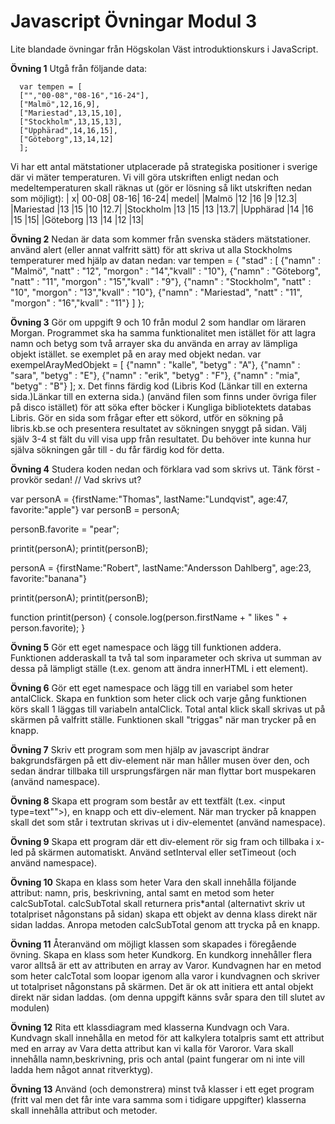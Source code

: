 # Javascript Övningar Modul 3
Lite blandade övningar från Högskolan Väst introduktionskurs i JavaScript.


**Övning 1**
Utgå från följande data:
      
      var tempen = [ 
      ["","00-08","08-16","16-24"], 
      ["Malmö",12,16,9], 
      ["Mariestad",13,15,10], 
      ["Stockholm",13,15,13], 
      ["Upphärad",14,16,15], 
      ["Göteborg",13,14,12] 
      ];

Vi har ett antal mätstationer utplacerade på strategiska positioner i sverige där vi mäter temperaturen. Vi vill göra utskriften enligt nedan och medeltemperaturen skall räknas ut (gör er lösning så likt utskriften nedan som möjligt):
| x|	00-08|	08-16| 	16-24|	medel|
|Malmö	|12	|16	|9	|12.3|
|Mariestad	|13	|15	|10	|12.7|
|Stockholm	|13	|15	|13	|13.7|
|Upphärad	|14	|16	|15	|15|
|Göteborg	|13	|14	|12	|13|

**Övning 2**
Nedan är data som kommer från svenska städers mätstationer. använd alert (eller annat valfritt sätt) för att skriva ut alla Stockholms temperaturer med hjälp av datan nedan:
var tempen = {
"stad" : [
{"namn" : "Malmö", "natt" : "12", "morgon" : "14","kvall" : "10"},
{"namn" : "Göteborg", "natt" : "11", "morgon" : "15","kvall" : "9"},
{"namn" : "Stockholm", "natt" : "10", "morgon" : "13","kvall" : "10"},
{"namn" : "Mariestad", "natt" : "11", "morgon" : "16","kvall" : "11"}
]
};

**Övning 3**
 Gör om uppgift 9 och 10 från modul 2 som handlar om läraren Morgan. Programmet ska ha samma funktionalitet men istället för att lagra namn och betyg som två arrayer ska du använda en array av lämpliga objekt istället. se exemplet på en aray med objekt nedan.
var exempelArayMedObjekt = [
{"namn" : "kalle", "betyg" : "A"},
{"namn" : "sara", "betyg" : "E"},
{"namn" : "erik", "betyg" : "F"},
{"namn" : "mia", "betyg" : "B"}
];
x. Det finns färdig kod (Libris Kod (Länkar till en externa sida.)Länkar till en externa sida.) (använd filen som finns under övriga filer på disco istället) för att söka efter böcker i Kungliga bibliotektets databas Libris. Gör en sida som frågar efter ett sökord, utför en sökning på libris.kb.se och presentera resultatet av sökningen snyggt på sidan. Välj själv 3-4 st fält du vill visa upp från resultatet. Du behöver inte kunna hur själva sökningen går till - du får färdig kod för detta.


**Övning 4**
Studera koden nedan och förklara vad som skrivs ut. Tänk först - provkör sedan!
// Vad skrivs ut?

var personA = {firstName:"Thomas", lastName:"Lundqvist", age:47, favorite:"apple"}
var personB = personA;

personB.favorite = "pear";

printit(personA);
printit(personB);

personA = {firstName:"Robert", lastName:"Andersson Dahlberg", age:23, favorite:"banana"} 

printit(personA);
printit(personB);

function printit(person) {
     console.log(person.firstName + " likes " + person.favorite);
}

**Övning 5**
Gör ett eget namespace och lägg till funktionen addera. Funktionen adderaskall ta två tal som inparameter och skriva ut summan av dessa på lämpligt ställe (t.ex. genom att ändra innerHTML i ett element).

**Övning 6**
Gör ett eget namespace och lägg till en variabel som heter antalClick. Skapa en funktion som heter click och varje gång funktionen körs skall 1 läggas till variabeln antalClick. Total antal klick skall skrivas ut på skärmen på valfritt ställe. Funktionen skall "triggas" när man trycker på en knapp.


**Övning 7**
Skriv ett program som men hjälp av javascript ändrar bakgrundsfärgen på ett div-element när man håller musen över den, och sedan ändrar tillbaka till ursprungsfärgen när man flyttar bort muspekaren (använd namespace).

**Övning 8**
Skapa ett program som består av ett textfält (t.ex. <input type=text"">), en knapp och ett div-element. När man trycker på knappen skall det som står i textrutan skrivas ut i div-elementet (använd namespace).

**Övning 9**
Skapa ett program där ett div-element rör sig fram och tillbaka i x-led på skärmen automatiskt. Använd setInterval eller setTimeout (och använd namespace).

**Övning 10**
Skapa en klass som heter Vara den skall innehålla följande attribut: namn, pris, beskrivning, antal samt en metod som heter calcSubTotal. calcSubTotal skall returnera pris*antal (alternativt skriv ut totalpriset någonstans på sidan) skapa ett objekt av denna klass direkt när sidan laddas. Anropa metoden calcSubTotal genom att trycka på en knapp.

**Övning 11**
Återanvänd om möjligt klassen som skapades i föregående övning. Skapa en klass som heter Kundkorg. En kundkorg innehåller flera varor alltså är ett av attributen en array av Varor. Kundvagnen har en metod som heter calcTotal som loopar igenom alla varor i kundvagnen och skriver ut totalpriset någonstans på skärmen. Det är ok att initiera ett antal objekt direkt när sidan laddas. (om denna uppgift känns svår spara den till slutet av modulen)

**Övning 12**
Rita ett klassdiagram med klasserna Kundvagn och Vara. Kundvagn skall innehålla en metod för att kalkylera totalpris samt ett attribut med en array av Vara detta attribut kan vi kalla för Varoror. Vara skall innehålla namn,beskrivning, pris och antal (paint fungerar om ni inte vill ladda hem något annat ritverktyg).

**Övning 13**
Använd (och demonstrera) minst två klasser i ett eget program (fritt val men det får inte vara samma som i tidigare uppgifter) klasserna skall innehålla attribut och metoder. 
